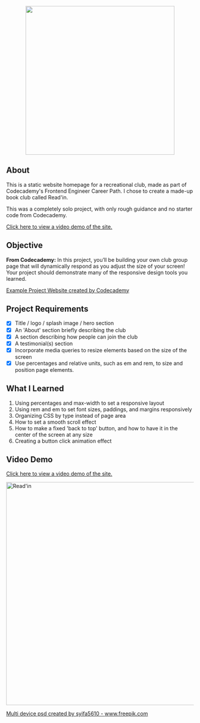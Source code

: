 <p align="center"> <img src="https://user-images.githubusercontent.com/104512014/177401984-e07989cc-5ed9-4b0e-bf41-db54062f9b2a.png" width="400px"/> </p>

## About
This is a static website homepage for a recreational club, made as part of Codecademy's Frontend Engineer Career Path. I chose to create a made-up book club called Read'in.

This was a completely solo project, with only rough guidance and no starter code from Codecademy. 

[Click here to view a video demo of the site.](https://www.dropbox.com/s/pjde22ji48dt8i0/readin-screenrecord.mp4?dl=0)

## Objective
**From Codecademy:** In this project, you’ll be building your own club group page that will dynamically respond as you adjust the size of your screen!​ Your project should demonstrate many of the responsive design tools you learned.

<a href="https://content.codecademy.com/PRO/independent-practice-projects/responsive-club-site/example-site/index.html?_gl=1*1qf3dgc*_ga*MTA4OTcwNzI5NS4xNjQ5MTcwOTkz*_ga_3LRZM6TM9L*MTY1NjUzNTIyNS4xMDAuMS4xNjU2NTM1NjYwLjU4" target="_blank">Example Project Website created by Codecademy</a>

## Project Requirements
- [x] Title / logo / splash image / hero section
- [x] An 'About' section briefly describing the club
- [x] A section describing how people can join the club
- [x] A testimonial(s) section
- [x] Incorporate media queries to resize elements based on the size of the screen
- [x] Use percentages and relative units, such as em and rem, to size and position page elements.

## What I Learned
1. Using percentages and max-width to set a responsive layout
2. Using rem and em to set font sizes, paddings, and margins responsively
3. Organizing CSS by type instead of page area
4. How to set a smooth scroll effect
5. How to make a fixed 'back to top' button, and how to have it in the center of the screen at any size
6. Creating a button click animation effect 

## Video Demo
[Click here to view a video demo of the site.](https://www.dropbox.com/s/2zk2qhy3jpmv5se/midnight-corn-screenrecord.mp4?dl=0)

<a href='https://www.dropbox.com/s/pjde22ji48dt8i0/readin-screenrecord.mp4?dl=0'><img width="600" alt="Read'in" src="https://user-images.githubusercontent.com/104512014/177402287-a370132e-af22-4d24-af0c-1acb99c2eab3.jpg"></a>

<a href='https://www.freepik.com/psd/multi-device'>Multi device psd created by syifa5610 - www.freepik.com</a>
